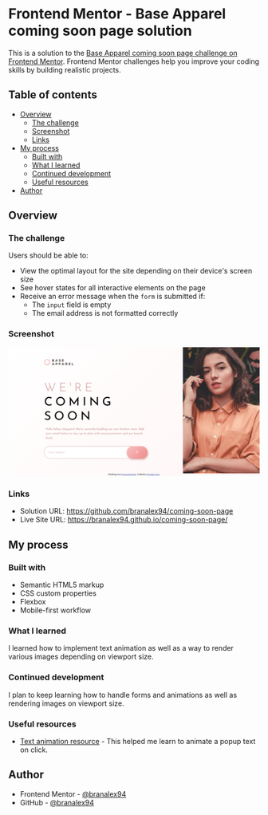 # Frontend Mentor - Base Apparel coming soon page solution

This is a solution to the [Base Apparel coming soon page challenge on Frontend Mentor](https://www.frontendmentor.io/challenges/base-apparel-coming-soon-page-5d46b47f8db8a7063f9331a0). Frontend Mentor challenges help you improve your coding skills by building realistic projects.

## Table of contents

- [Overview](#overview)
  - [The challenge](#the-challenge)
  - [Screenshot](#screenshot)
  - [Links](#links)
- [My process](#my-process)
  - [Built with](#built-with)
  - [What I learned](#what-i-learned)
  - [Continued development](#continued-development)
  - [Useful resources](#useful-resources)
- [Author](#author)

## Overview

### The challenge

Users should be able to:

- View the optimal layout for the site depending on their device's screen size
- See hover states for all interactive elements on the page
- Receive an error message when the `form` is submitted if:
  - The `input` field is empty
  - The email address is not formatted correctly

### Screenshot

![](./coming-soon-page-finished-challenge.png)

### Links

- Solution URL: https://github.com/branalex94/coming-soon-page
- Live Site URL: https://branalex94.github.io/coming-soon-page/

## My process

### Built with

- Semantic HTML5 markup
- CSS custom properties
- Flexbox
- Mobile-first workflow

### What I learned

I learned how to implement text animation as well as a way to render various images depending on viewport size.

### Continued development

I plan to keep learning how to handle forms and animations as well as rendering images on viewport size.

### Useful resources

- [Text animation resource](https://stackoverflow.com/questions/36141260/text-transition-animation-onclick-in-javascript-function-and-html) - This helped me learn to animate a popup text on click.

## Author

- Frontend Mentor - [@branalex94](https://www.frontendmentor.io/profile/branalex94)
- GitHub - [@branalex94](https://github.com/branalex94/)
